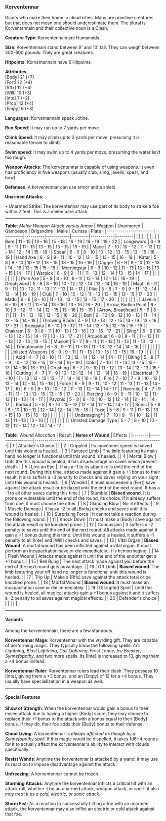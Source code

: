### Korventennar
Giants who make their home in cloud cities. Many are primitive creatures but that does not mean one should underestimate them. The plural is Korventannain and their collective noun is a Clash.

**Creature Type**: Korventennain are Humanoids.

**Size**: Korventennain stand between 9' and 10' tall. They can weigh between 400-600 pounds. They are great creatures.

**Hitpoints**: Korventennain have 6 Hitpoints.

**Attributes**:  
[Body] 21 (+7)  
[Fort] 12 (+4)  
[Rflx] 12 (+4)  
[Will] 10 (+3)  
[Inte] 7 (+2)  
[Prcp] 12 (+4)  
[Empy] 9 (+3)  

**Languages**: Korventennain speak Jotine.

**Run Speed**: It may run up to 7 yards per move.

**Climb Speed**: It may climb up to 3 yards per move, presuming it is reasonable terrain to climb.

**Swim speed**: It may swim up to 4 yards per move, presuming the water isn’t too rough.

**Weapon Attacks**: The korventennar is capable of using weapons. It even has proficiency in five weapons (usually club, sling, javelin, spear, and bow).

**Defenses**: A korventennar can use armor and a shield.

**Unarmed Attacks**;

 • Unarmed Strike: The korventennar may use part of its body to strike a foe within 2 feet. This is a melee bare attack.

---------------------

**Table**: *Melee Weapon Attack versus Armor*
| Weapon                 | Unarmored | Gambeson | Brigandine | Maile   | Cuirass    | Plate   |
|------------------------|-----------|----------|------------|---------|------------|---------|
|                        |           |          |            |         |            |         |
| Bare                   | 11 - 15   | 13 - 16  | 15 - 18    | 16 - 19 | 16 - 19    | 19 - 22 |
| Longsword              | 6 - 9     | 9 - 11   | 11 - 13    | 13 - 15 | 13 - 15    | 16 - 19 |
| Mace                   | 7 - 10    | 10 - 12  | 11 - 13    | 12 - 14 | 12 - 14    | 15 - 18 |
| Spear                  | 6 - 9     | 8 - 10   | 10 - 12    | 13 - 15 | 13 - 15    | 16 - 19 |
| Hand Axe               | 6 - 9     | 9 - 11   | 10 - 12    | 13 - 15 | 13 - 15    | 16 - 19 |
| Katar                  | 5 - 8     | 8 - 10   | 10 - 12    | 13 - 15 | 13 - 15    | 16 - 19 |
| Dagger                 | 6 - 9     | 8 - 10   | 12 - 13    | 14 - 16 | 13 - 15    | 15 - 18 |
| Morningstar            | 6 - 9     | 10 - 12  | 11 - 13    | 13 - 15 | 13 - 15    | 14 - 17 |
| Warpick                | 6 - 9     | 9 - 11   | 11 - 13    | 12 - 14 | 13 - 15    | 14 - 17 |
|                        |           |          |            |         |            |         |
| Pole Axe               | 5 - 8     | 8 - 10   | 9 - 11     | 12 - 14 | 12 - 14    | 16 - 19 |
| Greatsword             | 5 - 8     | 8 - 10   | 10 - 12    | 12 - 14 | 12 - 14    | 16 - 19 |
| Maul                   | 6 - 9     | 9 - 11   | 10 - 12    | 11 - 13 | 11 - 13    | 14 - 17 |
| Pike                   | 5 - 8     | 7 - 9    | 9 - 11     | 12 - 14 | 12 - 14    | 16 - 19 |
| Club                   | 7 - 10    | 10 - 12  | 11 - 13    | 13 - 15 | 13 - 15    | 17 - 20 |
| Madu                   | 6 - 9     | 8 - 10   | 11 - 13    | 13 - 15 | 13 - 15    | 17 - 20 |
|                        |           |          |            |         |            |         |
| Javelin                | 6 - 10    | 8 - 11   | 11 - 14    | 13 - 16 | 13 - 16    | 16 - 20 |
| Arrow, Bodkin Point    | 6 - 10    | 9 - 12   | 11 - 14    | 12 - 15 | 13 - 16    | 15 - 19 |
| Arrow, Broadhead       | 5 - 9     | 8 - 11   | 11 - 14    | 13 - 16 | 12 - 15    | 16 - 20 |
| Bolt                   | 6 - 10    | 9 - 12   | 10 - 13    | 11 - 14 | 12 - 15    | 14 - 18 |
| Throwing Blade         | 4 - 9     | 10 - 13  | 12 - 15    | 13 - 16 | 13 - 16    | 17 - 21 |
| Brusgiata              | 6 - 10    | 9 - 12   | 11 - 14    | 12 - 15 | 12 - 15    | 15 - 19 |
| Chakram                | 5 - 9     | 8 - 11   | 10 - 13    | 13 - 16 | 13 - 16    | 17 - 21 |
| Sling*                 | 5 - 9     | 10 - 13  | 12 - 15    | 14 - 17 | 13 - 16    | 17 - 21 |
| Arquebus               | 6 - 8     | 9 - 11   | 11 - 13    | 11 - 13 | 12 - 14    | 13 - 15 |
| Musket                 | 5 - 7     | 9 - 11   | 11 - 13    | 11 - 13 | 11 - 13    | 12 - 14 |
| Tronutonante           | 6 - 8     | 9 - 11   | 11 - 13    | 11 - 13 | 12 - 14    | 14 - 16 |
|                        |           |          |            |         |            |         |
| Unlisted Weapons       | 6 - 9     | 9 - 11   | 11 - 13    | 13 - 15 | 13 - 15    | 16 - 19 |
|                        |           |          |            |         |            |         |
| Acid                   | 4 - 7     | 8 - 10   | 11 - 13    | 12 - 14 | 12 - 14    | 14 - 17 |
| Biting                 | 5 - 8     | 7 - 9    | 10 - 12    | 13 - 15 | 12 - 14    | 16 - 19 |
| Cold                   | 7 - 10    | 11 - 13  | 13 - 15    | 15 - 17 | 14 - 16    | 16 - 19 |
| Crushing               | 6 - 7     | 9 - 10   | 11 - 12    | 13 - 14 | 12 - 13    | 15 - 16 |
| Cutting                | 4 - 7     | 7 - 9    | 10 - 12    | 12 - 14 | 12 - 14    | 16 - 19 |
| Electrical             | 7 - 10    | 11 - 13  | 13 - 15    | 15 - 17 | 14 - 16    | 16 - 19 |
| Fire                   | 7 - 10    | 7 - 9    | 10 - 12    | 12 - 14 | 12 - 14    | 15 - 18 |
| Force                  | 6 - 9     | 9 - 11   | 10 - 12    | 11 - 13 | 11 - 13    | 14 - 17 |
| Ki                     | 6 - 9     | 8 - 10   | 10 - 12    | 11 - 13 | 12 - 14    | 14 - 17 |
| Necrotic               | 4 - 7     | 9 - 11   | 11 - 13    | 13 - 15 | 13 - 15    | 17 - 20 |
| Piercing               | 6 - 9     | 9 - 11   | 10 - 12    | 11 - 13 | 11 - 13    | 14 - 17 |
| Psychic                | 5 - 8     | 8 - 10   | 10 - 12    | 12 - 14 | 12 - 14    | 14 - 17 |
| Radiant                | 5 - 8     | 8 - 10   | 10 - 12    | 12 - 14 | 12 - 14    | 14 - 17 |
| Sonic                  | 5 - 8     | 8 - 10   | 10 - 12    | 12 - 14 | 12 - 14    | 15 - 18 |
| Toxic                  | 5 - 8     | 9 - 11   | 11 - 13    | 13 - 15 | 13 - 15    | 16 - 19 |
|                        |           |          |            |         |            |         |
| Undamaging*            | 7 - 10    | 9 - 11   | 10 - 12    | 11 - 13 | 11 - 13    | 13 - 16 |
|                        |           |          |            |         |            |         |
| Unlisted Damage Type   | 5 - 7     | 8 - 10   | 10 - 12    | 12 - 14 | 12 - 14    | 14 - 17 |

**Table**: *Wound Allocation*
| Result | **Name of Wound** | Effects                                                        |
|--------|-------------------|----------------------------------------------------------------|
|   1    | Attacker's Choice |                                                                |
|   2    | Crippled          | Its movement speed is halved until this wound is healed.      |
|   3    | Favored Limb      | The limb featuring its main hand no longer is functional until this wound is healed. |
|   4    | Mortal Blow       | Until the this wound is healed, it has disadvantage on saves which prevent death. |
|   5    | Lost an Eye       | It has a -1 to its attack rolls until the end of the next round. During this time, attacks made against it gain a +1 bonus to their result. It also suffers a -3 penalty to checks and saves relying on your sight until this wound is healed. |
|   6    | Winded            | It must succeeded a [Fort] save against the attack result or be dazed until the end of the next round. It has a -1 to all other saves during this time.|
|   7    | Stumble | **Biased wound**. It is prone or vulnerable until the end of the round, its choice. If it already suffers from one, it must choose the other. |
|   8    | Glancing Blow     | No ill effects.                                     |
|   9    | Muscle Damage     | It has a -2 to all [Body] checks and saves until this wound is healed. |
|   10   | Surprising Force | It cannot take a reaction during the following round. |
|   11   | Knock Down | It must make a [Body] save against the attack result or be knocked prone. |
|   12   | Concussion | It suffers a -2 penalty to saves until the end of the next round. All attacks made against it gain a +1 bonus during this time. Until this wound is healed, it suffers a -1 penalty to all [Inte] and [Will] checks and saves. |
|   13   | Vital Organ | **Biased Wound**. A mortal wound has been inflicted against a vital organ. It must perform an incapacitation save or die immediately. It is hemorrhaging.  |
|   14   | Flesh Wound | Attacks made against it until the end of the enounter get a +1 bonus. |
|   15   | Bell Rung | The next attack made against you before the end of the next round gets advantage.  |
|   16   | Off Limb | **Biased wound**. The limb featuring your off hand no longer is functional until this wound is healed. |
|   17   | Trip Up  | Make a [Rflx] save against the attack total or be knocked prone.  |
|   18   | Mortal Wound | **Biased wound**. It must make an incapacitation save or die immediately. |
|   19   | Disrupted Spirit | Until this wound is healed, all magical attacks gain a +1 bonus against it and it suffers a -2 penalty to all saves against magical effects. |
|   20   | Defender's choice |                                   |
|        |                                                |                                   |

-----

#### Variants
Among the korventennain, there are a few standouts. 

**Korventennar Mage**: Korventennar with the wyrding gift. They are capable of performing magic. They typically know the following spells: _Arc Lightning_, _Blast Lightning_, _Call Lightning_, _Frost Lance_, _Ice Breaker_, _Synnefopothy_, and two more spells. Its [Inte] is increased to 13, giving them a +4 bonus instead.

**Korventennar Ruler**: Korventennar rulers lead their clash. They possess 10 [Inte], giving them a +3 bonus, and an [Empy] of 12 for a +4 bonus. They usually have speciailization in a weapon as well.

-----

#### Special Features

**Show of Strength**: When the korventennar would gain a bonus to their melee attack due to having a higher [Body] score, they may choose to replace their +1 bonus to the attack with a bonus equal to their [Body] bonus. If they do, their foe adds their [Body] bonus to their defense.

**Cloud Living**: A korventennar is *always affected as though by a Synnefopothy spell*. If this magic would be dispelled, it takes 1d6+4 rounds for it to actually affect the korventennar's ability to interact with clouds specifically.

**Resist Wands**: Anytime the korventennar is attacked by a wand, it may use its reaction to impose disadvantage against the attack.

**Unfreezing**: A korventennar cannot be frozen.

**Storming Attacks**: Anytime the korventennar inflicts a critical hit with an attack roll, whether it be an unarmed attack, weapon attack, or spell- it also *may treat it as a cold, electric, or sonic attack*.

**Storm Fist**: As a reaction to successfully hitting a foe with an unarmed attack, the korventennar may also inflict an electric or cold attack against that foe.
